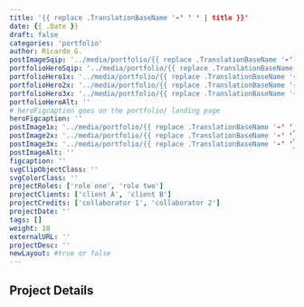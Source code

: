 ```yaml
---
title: '{{ replace .TranslationBaseName '-' ' ' | title }}'
date: {{ .Date }}
draft: false
categories: 'portfolio'
author: Ricardo G.
postImageSqip: '../media/portfolio/{{ replace .TranslationBaseName '-' '_' | lower }}/sqip.svg'
portfolioHeroSqip: '../media/portfolio/{{ replace .TranslationBaseName '-' '_' | lower }}/sqip.svg'
portfolioHero1x: '../media/portfolio/{{ replace .TranslationBaseName '-' '_' | lower }}/placeHolder_sm.png'
portfolioHero2x: '../media/portfolio/{{ replace .TranslationBaseName '-' '_' | lower }}heroPlaceholder@2x.png'
portfolioHero3x: '../media/portfolio/{{ replace .TranslationBaseName '-' '_' | lower }}/heroPlaceholder@3x.png'
portfolioHeroAlt: ''
# heroFigcaption goes on the portfolio/ landing page
heroFigcaption: ''
postImage1x: '../media/portfolio/{{ replace .TranslationBaseName '-' '_' | lower }}/placeHolder_sm.png'
postImage2x: '../media/portfolio/{{ replace .TranslationBaseName '-' '_' | lower }}/placeHolder_sm@2x.png'
postImage3x: '../media/portfolio/{{ replace .TranslationBaseName '-' '_' | lower }}/placeHolder_sm@3x.png'
postImageAlt: ''
figcaption: ''
svgClipObjectClass: ''
svgColorClass: ''
projectRoles: ['role one', 'role two']
projectClients: ['client A', 'client B']
projectCredits: ['collaborator 1', 'collaborator 2']
projectDate: ''
tags: []
weight: 10
externalURL: ''
projectDesc: ''
newLayout: #true or false
---
```


## Project Details
